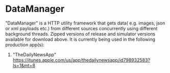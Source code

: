 # DataManager
"DataManager" is a HTTP utility framework that gets data( e.g. images, json or xml payloads etc.) from different sources concurrently using different background threads. Zipped versions of release and simulator versions available for download above. It is currently being used in the following production app(s):

1) "TheDailyNewsApp" https://itunes.apple.com/us/app/thedailynewsapp/id798932583?ls=1&mt=8
